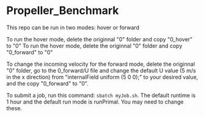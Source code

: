 # Propeller_Benchmark

This repo can be run in two modes: hover or forward

To run the hover mode, delete the originnal "0" folder and copy "0_hover" to "0"
To run the hover mode, delete the originnal "0" folder and copy "0_forward" to "0"

To change the incoming velocity for the forward mode, delete the originnal "0" folder, go to the 0_forward/U file and change the default U value (5 m/s in the x direction) from "internalField uniform (5 0 0);" to your desired value, and the copy "0_forward" to "0".

To submit a job, run this command: `sbatch myJob.sh`. The default runtime is 1 hour and the default run mode is runPrimal. You may need to change these.


